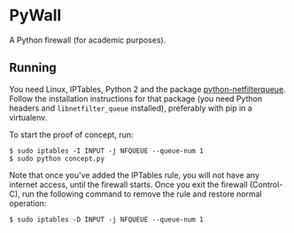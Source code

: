 PyWall
======

A Python firewall (for academic purposes).

Running
-------

You need Linux, IPTables, Python 2 and the package
[python-netfilterqueue](https://github.com/kti/python-netfilterqueue).  Follow
the installation instructions for that package (you need Python headers and
`libnetfilter_queue` installed), preferably with pip in a virtualenv.

To start the proof of concept, run:

    $ sudo iptables -I INPUT -j NFQUEUE --queue-num 1
    $ sudo python concept.py

Note that once you've added the IPTables rule, you will not have any internet
access, until the firewall starts.  Once you exit the firewall (Control-C), run
the following command to remove the rule and restore normal operation:

    $ sudo iptables -D INPUT -j NFQUEUE --queue-num 1
